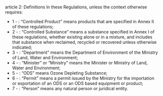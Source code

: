 article 2: Definitions
In these Regulations, unless the context otherwise requires:
<ul>
			<li>1 - : “Controlled Product” means products that are specified in Annex II of these regulations;<ul>
			</ul></li>			<li>2 - : “Controlled Substance” means a substance specified in Annex I of these regulations, whether existing alone or in a mixture, and includes that substance when reclaimed, recycled or recovered unless otherwise indicated;<ul>
			</ul></li>			<li>3 - : “Department” means the Department of Environment of the Ministry of Land, Water and Environment;<ul>
			</ul></li>			<li>4 - : “Minister” or “Ministry” means the Minister or Ministry of Land, Water and Environment;<ul>
			</ul></li>			<li>5 - : “ODS” means Ozone Depleting Substance;<ul>
			</ul></li>			<li>6 - : “Permit” means a permit issued by the Ministry for the importation or exportation of an ODS or an ODS based equipment or product;<ul>
			</ul></li>			<li>7 - : “Person” means any natural person or juridical entity.<ul>
			</ul></li></ul>